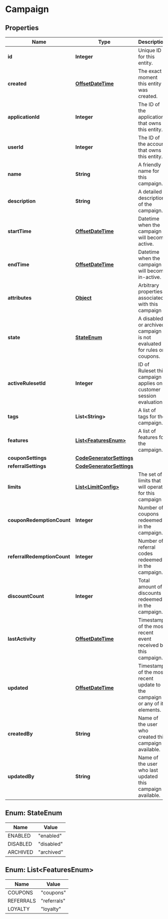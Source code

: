 
# Campaign

## Properties
Name | Type | Description | Notes
------------ | ------------- | ------------- | -------------
**id** | **Integer** | Unique ID for this entity. | 
**created** | [**OffsetDateTime**](OffsetDateTime.md) | The exact moment this entity was created. | 
**applicationId** | **Integer** | The ID of the application that owns this entity. | 
**userId** | **Integer** | The ID of the account that owns this entity. | 
**name** | **String** | A friendly name for this campaign. | 
**description** | **String** | A detailed description of the campaign. | 
**startTime** | [**OffsetDateTime**](OffsetDateTime.md) | Datetime when the campaign will become active. |  [optional]
**endTime** | [**OffsetDateTime**](OffsetDateTime.md) | Datetime when the campaign will become in-active. |  [optional]
**attributes** | [**Object**](.md) | Arbitrary properties associated with this campaign |  [optional]
**state** | [**StateEnum**](#StateEnum) | A disabled or archived campaign is not evaluated for rules or coupons.  | 
**activeRulesetId** | **Integer** | ID of Ruleset this campaign applies on customer session evaluation. |  [optional]
**tags** | **List&lt;String&gt;** | A list of tags for the campaign. | 
**features** | [**List&lt;FeaturesEnum&gt;**](#List&lt;FeaturesEnum&gt;) | A list of features for the campaign. | 
**couponSettings** | [**CodeGeneratorSettings**](CodeGeneratorSettings.md) |  |  [optional]
**referralSettings** | [**CodeGeneratorSettings**](CodeGeneratorSettings.md) |  |  [optional]
**limits** | [**List&lt;LimitConfig&gt;**](LimitConfig.md) | The set of limits that will operate for this campaign | 
**couponRedemptionCount** | **Integer** | Number of coupons redeemed in the campaign. |  [optional]
**referralRedemptionCount** | **Integer** | Number of referral codes redeemed in the campaign. |  [optional]
**discountCount** | **Integer** | Total amount of discounts redeemed in the campaign. |  [optional]
**lastActivity** | [**OffsetDateTime**](OffsetDateTime.md) | Timestamp of the most recent event received by this campaign. |  [optional]
**updated** | [**OffsetDateTime**](OffsetDateTime.md) | Timestamp of the most recent update to the campaign or any of its elements. |  [optional]
**createdBy** | **String** | Name of the user who created this campaign if available. |  [optional]
**updatedBy** | **String** | Name of the user who last updated this campaign if available. |  [optional]


<a name="StateEnum"></a>
## Enum: StateEnum
Name | Value
---- | -----
ENABLED | &quot;enabled&quot;
DISABLED | &quot;disabled&quot;
ARCHIVED | &quot;archived&quot;


<a name="List<FeaturesEnum>"></a>
## Enum: List&lt;FeaturesEnum&gt;
Name | Value
---- | -----
COUPONS | &quot;coupons&quot;
REFERRALS | &quot;referrals&quot;
LOYALTY | &quot;loyalty&quot;



